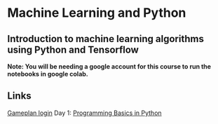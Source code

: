 # Machine Learning and Python
Introduction to machine learning algorithms using Python and Tensorflow
---
**Note: You will be needing a google account for this course to run the notebooks in google colab.**

## Links
[Gameplan login](https://gp4.idtech.com/StudentLoginStep1)
Day 1: [Programming Basics in Python](https://colab.research.google.com/drive/1NVLeJeSLDYCs6Ka07w7c6y9Z-D2PHF3x?usp=sharing)
